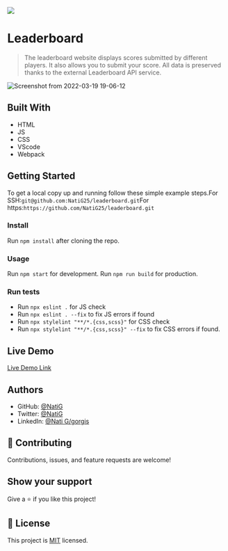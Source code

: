 ![](https://img.shields.io/badge/Microverse-blueviolet)

# Leaderboard

> The leaderboard website displays scores submitted by different players. It also allows you to submit your score. All data is preserved thanks to the external Leaderboard API service.

![Screenshot from 2022-03-19 19-06-12](https://user-images.githubusercontent.com/86069740/159131021-4d834a24-0ed1-4555-9896-220355da3325.png)

## Built With

- HTML
- JS
- CSS
- VScode
- Webpack

## Getting Started

To get a local copy up and running follow these simple example steps.For SSH:`git@github.com:NatiG25/leaderboard.git`For https:`https://github.com/NatiG25/leaderboard.git`

### Install
Run `npm install` after cloning the repo.

### Usage
Run `npm start` for development. Run `npm run build` for production. 

### Run tests
- Run `npx eslint .` for JS check
- Run `npx eslint . --fix` to fix JS errors if found
- Run `npx stylelint "**/*.{css,scss}"` for CSS check
- Run `npx stylelint "**/*.{css,scss}" --fix` to fix CSS errors if found.

## Live Demo

[Live Demo Link](https://natig25.github.io/leaderboard/
)

## Authors

- GitHub: [@NatiG](https://github.com/NatiG25)
- Twitter: [@NatiG](https://twitter.com/NatiG87702270)
- LinkedIn: [@Nati G/gorgis](https://linkedin.com/in/temesgen-g-gorgis-0910a6229 )

## 🤝 Contributing

Contributions, issues, and feature requests are welcome!

## Show your support

Give a ⭐️ if you like this project!

## 📝 License

This project is [MIT](./LICENSE) licensed.
